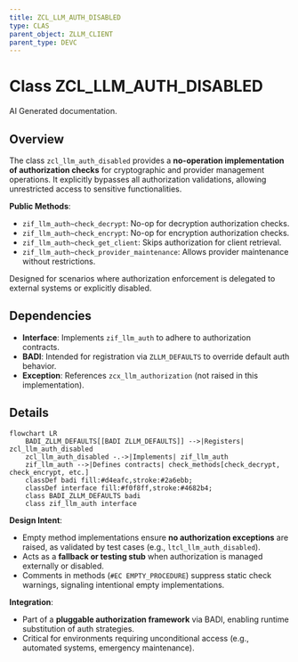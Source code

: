 ```yaml
---
title: ZCL_LLM_AUTH_DISABLED
type: CLAS
parent_object: ZLLM_CLIENT
parent_type: DEVC
---
```


# Class ZCL_LLM_AUTH_DISABLED

AI Generated documentation.

## Overview  

The class `zcl_llm_auth_disabled` provides a **no-operation implementation of authorization checks** for cryptographic and provider management operations. It explicitly bypasses all authorization validations, allowing unrestricted access to sensitive functionalities.  

**Public Methods**:  

- `zif_llm_auth~check_decrypt`: No-op for decryption authorization checks.  
- `zif_llm_auth~check_encrypt`: No-op for encryption authorization checks.  
- `zif_llm_auth~check_get_client`: Skips authorization for client retrieval.  
- `zif_llm_auth~check_provider_maintenance`: Allows provider maintenance without restrictions.  

Designed for scenarios where authorization enforcement is delegated to external systems or explicitly disabled.  

## Dependencies  

- **Interface**: Implements `zif_llm_auth` to adhere to authorization contracts.  
- **BADI**: Intended for registration via `ZLLM_DEFAULTS` to override default auth behavior.  
- **Exception**: References `zcx_llm_authorization` (not raised in this implementation).  

## Details  

```mermaid  
flowchart LR  
    BADI_ZLLM_DEFAULTS[[BADI ZLLM_DEFAULTS]] -->|Registers| zcl_llm_auth_disabled  
    zcl_llm_auth_disabled -.->|Implements| zif_llm_auth  
    zif_llm_auth -->|Defines contracts| check_methods[check_decrypt, check_encrypt, etc.]  
    classDef badi fill:#d4eafc,stroke:#2a6ebb;  
    classDef interface fill:#f0f8ff,stroke:#4682b4;  
    class BADI_ZLLM_DEFAULTS badi  
    class zif_llm_auth interface  
```  

**Design Intent**:  

- Empty method implementations ensure **no authorization exceptions** are raised, as validated by test cases (e.g., `ltcl_llm_auth_disabled`).  
- Acts as a **fallback or testing stub** when authorization is managed externally or disabled.  
- Comments in methods (`#EC EMPTY_PROCEDURE`) suppress static check warnings, signaling intentional empty implementations.  

**Integration**:  

- Part of a **pluggable authorization framework** via BADI, enabling runtime substitution of auth strategies.  
- Critical for environments requiring unconditional access (e.g., automated systems, emergency maintenance).
